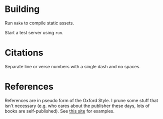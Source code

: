 # Building

Run `make` to compile static assets.

Start a test server using `run`.

# Citations

Separate line or verse numbers with a single dash and no spaces.

# References

References are in pseudo form of the Oxford Style.  I prune some stuff that isn't necessary (e.g. who cares about the publisher these days, lots of books are self-published).  See [this site](http://guides.library.uwa.edu.au/c.php?g=325241&p=2177430) for examples.
